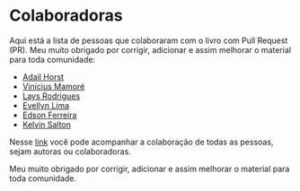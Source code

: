 # Colaboradoras

Aqui está a lista de pessoas que colaboraram com o livro com Pull Request (PR). Meu muito obrigado por corrigir, adicionar e assim melhorar o material para toda comunidade:

- [Adail Horst](https://github.com/SpawW)
- [Vinícius Mamoré](https://github.com/vmamore)
- [Lays Rodrigues](https://github.com/lays147)
- [Evellyn Lima](https://github.com/evelew)
- [Edson Ferreira](https://github.com/edsoncelio)
- [Kelvin Salton](https://github.com/kelvins)

Nesse [link](https://github.com/gomex/deploy-em-producao/graphs/contributors) você pode acompanhar a colaboração de todas as pessoas, sejam autoras ou colaboradoras.

Meu muito obrigado por corrigir, adicionar e assim melhorar o material para toda comunidade.
